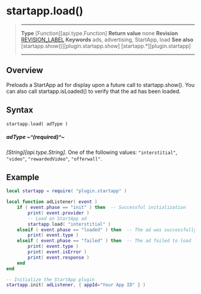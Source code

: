 # startapp.load()

> --------------------- ------------------------------------------------------------------------------------------
> __Type__              [Function][api.type.Function]
> __Return value__      none
> __Revision__          [REVISION_LABEL](REVISION_URL)
> __Keywords__          ads, advertising, StartApp, load
> __See also__          [startapp.show()][plugin.startapp.show]
>						[startapp.*][plugin.startapp]
> --------------------- ------------------------------------------------------------------------------------------


## Overview

Preloads a StartApp ad for display upon a future call to startapp.show().
You can also call startapp.isLoaded() to verify that the ad has been loaded.


## Syntax

	startapp.load( adType )

##### adType ~^(required)^~
_[String][api.type.String]._ One of the following values: `"interstitial"`, `"video"`, `"rewardedVideo"`, `"offerwall"`.


## Example

``````lua
local startapp = require( "plugin.startapp" )

local function adListener( event )
    if ( event.phase == "init" ) then  -- Successful initialization
        print( event.provider )
        -- Load an StartApp ad
        startapp.load( "interstitial" )
    elseif ( event.phase == "loaded" ) then  -- The ad was successfully loaded
        print( event.type )
    elseif ( event.phase == "failed" ) then  -- The ad failed to load
        print( event.type )
        print( event.isError )
        print( event.response )
    end
end

-- Initialize the StartApp plugin
startapp.init( adListener, { appId="Your App ID" } )
``````
